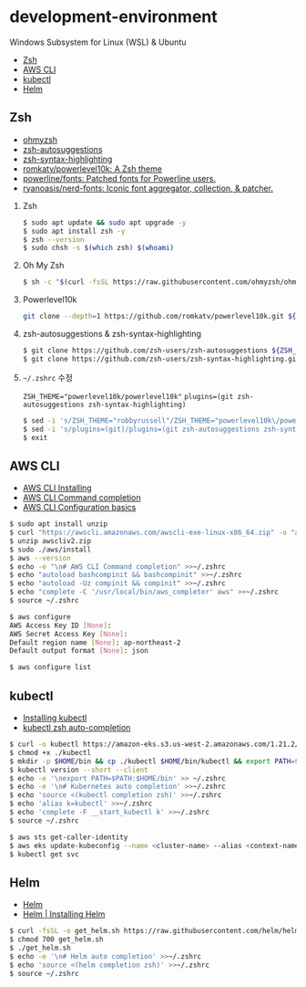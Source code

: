 # development-environment

Windows Subsystem for Linux (WSL) & Ubuntu

- [Zsh](#Zsh)
- [AWS CLI](#aws-cli)
- [kubectl](#kubectl)
- [Helm](#helm)

## Zsh

- [ohmyzsh](https://github.com/ohmyzsh/ohmyzsh)
- [zsh-autosuggestions](https://github.com/zsh-users/zsh-autosuggestions)
- [zsh-syntax-highlighting](https://github.com/zsh-users/zsh-syntax-highlighting)
- [romkatv/powerlevel10k: A Zsh theme](https://github.com/romkatv/powerlevel10k)
- [powerline/fonts: Patched fonts for Powerline users.](https://github.com/powerline/fonts)
- [ryanoasis/nerd-fonts: Iconic font aggregator, collection, & patcher.](https://github.com/ryanoasis/nerd-fonts)

1. Zsh
   ```bash
   $ sudo apt update && sudo apt upgrade -y
   $ sudo apt install zsh -y
   $ zsh --version
   $ sudo chsh -s $(which zsh) $(whoami)
   ```
2. Oh My Zsh
   ```bash
   $ sh -c "$(curl -fsSL https://raw.githubusercontent.com/ohmyzsh/ohmyzsh/master/tools/install.sh)" "" --unattended
   ```
3. Powerlevel10k
   ```bash
   git clone --depth=1 https://github.com/romkatv/powerlevel10k.git ${ZSH_CUSTOM:-$HOME/.oh-my-zsh/custom}/themes/powerlevel10k
   ```
4. zsh-autosuggestions & zsh-syntax-highlighting
   ```bash
   $ git clone https://github.com/zsh-users/zsh-autosuggestions ${ZSH_CUSTOM:-~/.oh-my-zsh/custom}/plugins/zsh-autosuggestions
   $ git clone https://github.com/zsh-users/zsh-syntax-highlighting.git ${ZSH_CUSTOM:-~/.oh-my-zsh/custom}/plugins/zsh-syntax-highlighting
   ```
5. `~/.zshrc` 수정

   `ZSH_THEME="powerlevel10k/powerlevel10k"`
   `plugins=(git zsh-autosuggestions zsh-syntax-highlighting)`

   ```bash
   $ sed -i 's/ZSH_THEME="robbyrussell"/ZSH_THEME="powerlevel10k\/powerlevel10k"/g' ~/.zshrc
   $ sed -i 's/plugins=(git)/plugins=(git zsh-autosuggestions zsh-syntax-highlighting)/g' ~/.zshrc
   $ exit
   ```

## AWS CLI

- [AWS CLI Installing](https://docs.aws.amazon.com/cli/latest/userguide/getting-started-install.html)
- [AWS CLI Command completion](https://docs.aws.amazon.com/cli/latest/userguide/cli-configure-completion.html)
- [AWS CLI Configuration basics](https://docs.aws.amazon.com/cli/latest/userguide/cli-configure-quickstart.html)

```bash
$ sudo apt install unzip
$ curl "https://awscli.amazonaws.com/awscli-exe-linux-x86_64.zip" -o "awscliv2.zip"
$ unzip awscliv2.zip
$ sudo ./aws/install
$ aws --version
$ echo -e "\n# AWS CLI Command completion" >>~/.zshrc
$ echo "autoload bashcompinit && bashcompinit" >>~/.zshrc
$ echo "autoload -Uz compinit && compinit" >>~/.zshrc
$ echo "complete -C '/usr/local/bin/aws_completer' aws" >>~/.zshrc
$ source ~/.zshrc

$ aws configure
AWS Access Key ID [None]:
AWS Secret Access Key [None]:
Default region name [None]: ap-northeast-2
Default output format [None]: json

$ aws configure list
```

## kubectl

- [Installing kubectl](https://docs.aws.amazon.com/eks/latest/userguide/install-kubectl.html)
- [kubectl zsh auto-completion](https://kubernetes.io/docs/tasks/tools/included/optional-kubectl-configs-zsh/)

```bash
$ curl -o kubectl https://amazon-eks.s3.us-west-2.amazonaws.com/1.21.2/2021-07-05/bin/linux/amd64/kubectl
$ chmod +x ./kubectl
$ mkdir -p $HOME/bin && cp ./kubectl $HOME/bin/kubectl && export PATH=$PATH:$HOME/bin
$ kubectl version --short --client
$ echo -e '\nexport PATH=$PATH:$HOME/bin' >> ~/.zshrc
$ echo -e '\n# Kubernetes auto completion' >>~/.zshrc
$ echo 'source <(kubectl completion zsh)' >>~/.zshrc
$ echo 'alias k=kubectl' >>~/.zshrc
$ echo 'complete -F __start_kubectl k' >>~/.zshrc
$ source ~/.zshrc

$ aws sts get-caller-identity
$ aws eks update-kubeconfig --name <cluster-name> --alias <context-name>
$ kubectl get svc
```

## Helm

- [Helm](https://helm.sh/)
- [Helm | Installing Helm](https://helm.sh/docs/intro/install/)

```bash
$ curl -fsSL -o get_helm.sh https://raw.githubusercontent.com/helm/helm/main/scripts/get-helm-3
$ chmod 700 get_helm.sh
$ ./get_helm.sh
$ echo -e '\n# Helm auto completion' >>~/.zshrc
$ echo 'source <(helm completion zsh)' >>~/.zshrc
$ source ~/.zshrc
```
